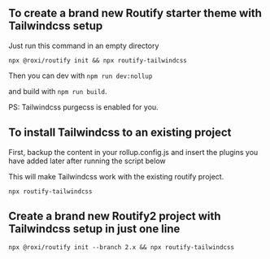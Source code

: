## To create a brand new Routify starter theme with Tailwindcss setup

Just run this command in an empty directory

```shell
npx @roxi/routify init && npx routify-tailwindcss
```

Then you can dev with `npm run dev:nollup`

and build with `npm run build`.

PS: Tailwindcss purgecss is enabled for you.

## To install Tailwindcss to an existing project

First, backup the content in your rollup.config.js
and insert the plugins you have added later after running the script below

This will make Tailwindcss work with the existing routify project.

```shell
npx routify-tailwindcss
```

## Create a brand new Routify2 project with Tailwindcss setup in just one line

```shell
npx @roxi/routify init --branch 2.x && npx routify-tailwindcss
```
